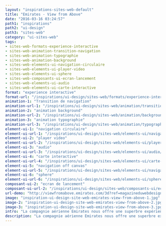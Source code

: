 ```yaml
---
layout: "inspirations-sites-web-default"
title: "Emirates - View from Above"
date: "2016-03-16 03:24:57"
path1: "inspirations"
path2: "ui-design"
path3: "sites-web"
category: "ui-sites-web"
tags:
- sites-web-formats-experience-interactive
- sites-web-animation-transition-navigation
- sites-web-animation-typographie
- sites-web-animation-background
- sites-web-elements-ui-navigation-circulaire
- sites-web-elements-ui-player-video
- sites-web-elements-ui-sphere
- sites-web-composants-ui-ecran-lancement
- sites-web-elements-ui-audio
- sites-web-elements-ui-carte-interactive
format: "experience interactive"
format-url: "/inspirations/ui-design/sites-web/formats/experience-interactive/"
animation-1: "Transition de navigation"
animation-url-1: "/inspirations/ui-design/sites-web/animation/transition-navigation/"
animation-2: "animation background"
animation-url-2: "/inspirations/ui-design/sites-web/animation/background/"
animation-3: "animation typographie"
animation-url-3: "/inspirations/ui-design/sites-web/animation/typographie/"
element-ui-1: "navigation circulaire"
element-ui-url-1: "/inspirations/ui-design/sites-web/elements-ui/navigation-circulaire/"
element-ui-2: "player video"
element-ui-url-2: "/inspirations/ui-design/sites-web/elements-ui/player-video/"
element-ui-3: "audio"
element-ui-url-3: "/inspirations/ui-design/sites-web/elements-ui/audio/"
element-ui-4: "carte interactive"
element-ui-url-4: "/inspirations/ui-design/sites-web/elements-ui/carte-interactive/"
element-ui-5: "navigation off canvas"
element-ui-url-5: "/inspirations/ui-design/sites-web/elements-ui/navigation-off-canvas/"
element-ui-6: "sphere"
element-ui-url-6: "/inspirations/ui-design/sites-web/elements-ui/sphere/"
composant-ui-2: "ecran de lancement"
composant-ui-url-2: "/inspirations/ui-design/sites-web/composants-ui/ecran-lancement/"
url-demo: "http://viewfromabove.emirates.com/3d?ref=magazineduwebdesign"
image: "inspiration-ui-design-site-web-emirates-view-from-above-1.jpg"
image-2: "inspiration-ui-design-site-web-emirates-view-from-above-2.jpg"
image-3: "inspiration-ui-design-site-web-emirates-view-from-above-3.jpg"
intro: "La compagnie aérienne Emirates nous offre une superbre expérience interactive prenant la forme d'une sphère où l'on peut explorer les destinations touristiques les plus populaires."
description: "La compagnie aérienne Emirates nous offre une superbre expérience interactive prenant la forme d'une sphère où l'on peut explorer les destinations touristiques les plus populaires."
---
```

